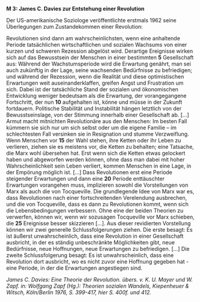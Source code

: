 **M 3: James C. Davies zur Entstehung einer Revolution**

Der US-amerikanische Soziologe veröffentlichte erstmals 1962 seine Überlegungen zum Zustandekommen einer Revolution:

Revolutionen sind dann am wahrscheinlichsten, wenn eine anhaltende Periode tatsächlichen wirtschaftlichen und sozialen Wachsums von einer kurzen und schweren Rezession abgelöst wird. Derartige Ereignisse wirken sich auf das Bewusstsein der Menschen in einer bestimmten
**5** Gesellschaft aus: Während der Wachstumsperiode wird die Erwartung genährt, man sei auch zukünftig in der Lage, seine wachsenden Bedürfnisse zu befriedigen; und während der Rezession, wenn die Realität und diese optimistischen Erwartungen weit auseinanderklaffen, greifen Angst und Frustration um sich. Dabei ist der tatsächliche Stand der sozialen und ökonomischen Entwicklung weniger bedeutsam als die Erwartung, der vorangegangene Fortschritt, der nun
**10** aufgehalten ist, könne und müsse in der Zukunft fortdauern.
Politische Stabilität und Instabilität hängen letztlich von der Bewusstseinslage, von der Stimmung innerhalb einer Gesellschaft ab. [...] Armut macht mitnichten Revolutionäre aus den Menschen: Im besten Fall kümmern sie sich nur um sich selbst oder um die eigene Familie – im schlechtesten Fall versinken sie in Resignation und stumme Verzweiflung. Wenn Menschen vor
**15** der Wahl stehen, ihre Ketten oder ihr Leben zu verlieren, ziehen sie es meistens vor, die Ketten zu behalten; eine Tatsache, die Marx wohl übersehen hat. Erst wenn sich die Ketten etwas gelockert haben und abgeworfen werden können, ohne dass man dabei mit hoher Wahrscheinlichkeit sein Leben verliert, kommen Menschen in eine Lage, in der Empörung möglich ist. [...] Dass Revolutionen erst eine Periode steigender Erwartungen und dann eine
**20** Periode enttäuschter Erwartungen vorangehen muss, implizieren sowohl die Vorstellungen von Marx als auch die von Tocqueville. Die grundlegende Idee von Marx war es, dass Revolutionen nach einer fortschreitenden Verelendung ausbrechen, und die von Tocqueville, dass es dann zu Revolutionen kommt, wenn sich die Lebensbedingungen verbessern. Ohne eine der beiden Theorien zu verwerfen, können wir, wenn wir sozusagen Tocqueville vor Marx schieben, die
**25** Ereignisse besser skizzieren [...]. Aus dieser revidierten Vorstellung können wir zwei generelle Schlussfolgerungen ziehen. Die erste besagt: Es ist äußerst unwahrscheinlich, dass eine Revolution in einer Gesellschaft ausbricht, in der es ständig unbeschränkte Möglichkeiten gibt, neue Bedürfnisse, neue Hoffnungen, neue Erwartungen zu befriedigen. [...] Die zweite Schlussfolgerung besagt: Es ist unwahrscheinlich, dass eine Revolution dort ausbricht, wo es nicht zuvor eine Hoffnung gegeben hat - eine Periode, in der die Erwartungen angestiegen sind.

*James C. Davies: Eine Theorie der Revolution. übers. v. K. U. Mayer und W. Zapf. in: Wolfgang Zapf (Hg.): Theorien sozialen Wandels, Kiepenheuer & Witsch, Köln/Berlin 1976, S. 399-417, hier S. 400f. und 412.*
